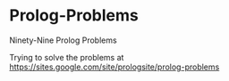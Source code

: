 # Prolog-Problems
Ninety-Nine Prolog Problems

Trying to solve the problems at https://sites.google.com/site/prologsite/prolog-problems
